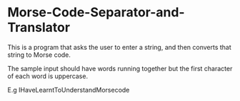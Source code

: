 # Morse-Code-Separator-and-Translator
This is a program that asks the user to enter a string, and then converts that string to Morse code.

The sample input should have words running together but the first character of each word is uppercase.

E.g IHaveLearntToUnderstandMorsecode
